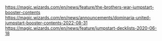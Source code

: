 https://magic.wizards.com/en/news/feature/the-brothers-war-jumpstart-booster-contents
https://magic.wizards.com/en/news/announcements/dominaria-united-jumpstart-booster-contents-2022-08-31
https://magic.wizards.com/en/news/feature/jumpstart-decklists-2020-06-18